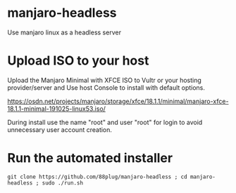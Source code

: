 # manjaro-headless
Use manjaro linux as a headless server

# Upload ISO to your host
Upload the Manjaro Minimal with XFCE ISO to Vultr or your hosting provider/server and 
Use host Console to install with default options.

https://osdn.net/projects/manjaro/storage/xfce/18.1.1/minimal/manjaro-xfce-18.1.1-minimal-191025-linux53.iso/

During install use the name "root" and user "root" for login to avoid unnecessary user account creation.

# Run the automated installer

```git clone https://github.com/88plug/manjaro-headless ; cd manjaro-headless ; sudo ./run.sh```
